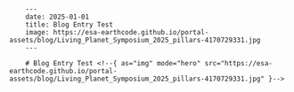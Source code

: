 
        ---
        date: 2025-01-01
        title: Blog Entry Test
        image: https://esa-earthcode.github.io/portal-assets/blog/Living_Planet_Symposium_2025_pillars-4170729331.jpg
        ---

        # Blog Entry Test <!--{ as="img" mode="hero" src="https://esa-earthcode.github.io/portal-assets/blog/Living_Planet_Symposium_2025_pillars-4170729331.jpg" }-->
        